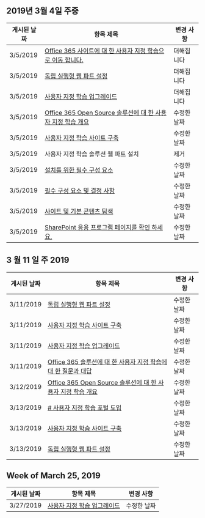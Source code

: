 <!-- This file is generated automatically each week. Changes made to this file will be overwritten.-->




## <a name="week-of-march-04-2019"></a>2019년 3월 4일 주중


| 게시된 날짜 |항목 제목 | 변경 사항 |
|------|------------|--------|
| 3/5/2019 | [Office 365 사이트에 대 한 사용자 지정 학습으로 이동 합니다.](/Office365/CustomLearning/custom_addowners) | 더해집니다 |
| 3/5/2019 | [독립 실행형 웹 파트 설정](/Office365/CustomLearning/custom_manualsetup) | 더해집니다 |
| 3/5/2019 | [사용자 지정 학습 업그레이드](/Office365/CustomLearning/custom_upgrade) | 더해집니다 |
| 3/5/2019 | [Office 365 Open Source 솔루션에 대 한 사용자 지정 학습 개요](/Office365/CustomLearning/index) | 수정한 날짜 |
| 3/5/2019 | [사용자 지정 학습 사이트 구축](/Office365/CustomLearning/installsitepackage) | 수정한 날짜 |
| 3/5/2019 | 사용자 지정 학습 솔루션 웹 파트 설치 | 제거 |
| 3/5/2019 | [설치를 위한 필수 구성 요소](/Office365/CustomLearning/prereqs) | 수정한 날짜 |
| 3/5/2019 | [필수 구성 요소 및 결정 사항](/Office365/CustomLearning/servicedecisions) | 수정한 날짜 |
| 3/5/2019 | [사이트 및 기본 콘텐츠 탐색](/Office365/CustomLearning/sitecontent) | 수정한 날짜 |
| 3/5/2019 | [SharePoint 응용 프로그램 페이지를 확인 하세요.](/Office365/CustomLearning/custom_apppages) | 수정한 날짜 |


## <a name="week-of-march-11-2019"></a>3 월 11 일 주 2019


| 게시된 날짜 |항목 제목 | 변경 사항 |
|------|------------|--------|
| 3/11/2019 | [독립 실행형 웹 파트 설정](/Office365/CustomLearning/custom_manualsetup) | 수정한 날짜 |
| 3/11/2019 | [사용자 지정 학습 사이트 구축](/Office365/CustomLearning/custom_provision) | 수정한 날짜 |
| 3/11/2019 | [사용자 지정 학습 업그레이드](/Office365/CustomLearning/custom_upgrade) | 수정한 날짜 |
| 3/11/2019 | [Office 365 솔루션에 대 한 사용자 지정 학습에 대 한 질문과 대답](/Office365/CustomLearning/faq) | 수정한 날짜 |
| 3/12/2019 | [Office 365 Open Source 솔루션에 대 한 사용자 지정 학습 개요](/Office365/CustomLearning/index) | 수정한 날짜 |
| 3/13/2019 | [# 사용자 지정 학습 포털 도입](/Office365/CustomLearning/driveadoption) | 수정한 날짜 |
| 3/13/2019 | [사용자 지정 학습 사이트 구축](/Office365/CustomLearning/custom_provision) | 수정한 날짜 |
| 3/13/2019 | [독립 실행형 웹 파트 설정](/Office365/CustomLearning/custom_manualsetup) | 수정한 날짜 |


## <a name="week-of-march-25-2019"></a>Week of March 25, 2019


| 게시된 날짜 |항목 제목 | 변경 사항 |
|------|------------|--------|
| 3/27/2019 | [사용자 지정 학습 업그레이드](/Office365/CustomLearning/custom_upgrade) | 수정한 날짜 |
